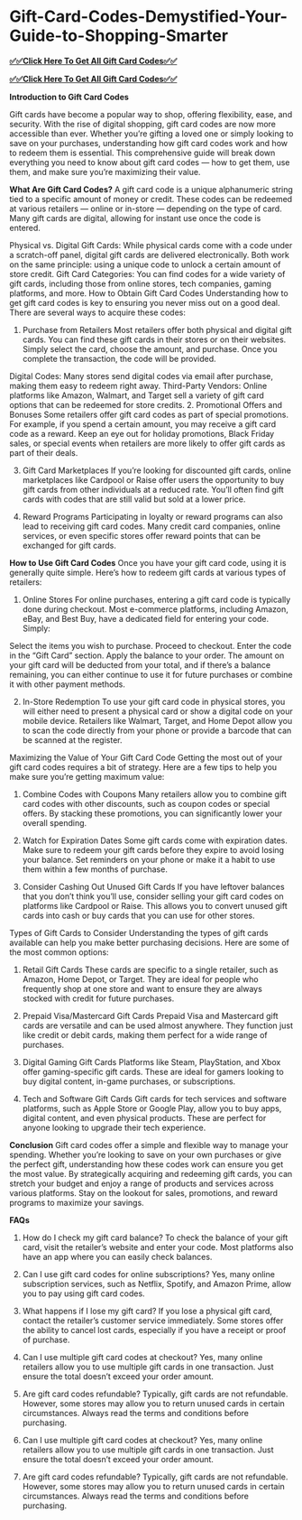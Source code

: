 # Gift-Card-Codes-Demystified-Your-Guide-to-Shopping-Smarter

**[✅✅Click Here To Get All Gift Card Codes✅✅](https://kaiden.dealscampusa.com/allgiftcardbykai/)**

**[✅✅Click Here To Get All Gift Card Codes✅✅](https://kaiden.dealscampusa.com/allgiftcardbykai/)**

**Introduction to Gift Card Codes**

Gift cards have become a popular way to shop, offering flexibility, ease, and security. With the rise of digital shopping, gift card codes are now more accessible than ever. Whether you’re gifting a loved one or simply looking to save on your purchases, understanding how gift card codes work and how to redeem them is essential. This comprehensive guide will break down everything you need to know about gift card codes — how to get them, use them, and make sure you’re maximizing their value.

**What Are Gift Card Codes?**
A gift card code is a unique alphanumeric string tied to a specific amount of money or credit. These codes can be redeemed at various retailers — online or in-store — depending on the type of card. Many gift cards are digital, allowing for instant use once the code is entered.

Physical vs. Digital Gift Cards: While physical cards come with a code under a scratch-off panel, digital gift cards are delivered electronically. Both work on the same principle: using a unique code to unlock a certain amount of store credit.
Gift Card Categories: You can find codes for a wide variety of gift cards, including those from online stores, tech companies, gaming platforms, and more.
How to Obtain Gift Card Codes
Understanding how to get gift card codes is key to ensuring you never miss out on a good deal. There are several ways to acquire these codes:

1. Purchase from Retailers
Most retailers offer both physical and digital gift cards. You can find these gift cards in their stores or on their websites. Simply select the card, choose the amount, and purchase. Once you complete the transaction, the code will be provided.

Digital Codes: Many stores send digital codes via email after purchase, making them easy to redeem right away.
Third-Party Vendors: Online platforms like Amazon, Walmart, and Target sell a variety of gift card options that can be redeemed for store credits.
2. Promotional Offers and Bonuses
Some retailers offer gift card codes as part of special promotions. For example, if you spend a certain amount, you may receive a gift card code as a reward. Keep an eye out for holiday promotions, Black Friday sales, or special events when retailers are more likely to offer gift cards as part of their deals.

3. Gift Card Marketplaces
If you’re looking for discounted gift cards, online marketplaces like Cardpool or Raise offer users the opportunity to buy gift cards from other individuals at a reduced rate. You’ll often find gift cards with codes that are still valid but sold at a lower price.

4. Reward Programs
Participating in loyalty or reward programs can also lead to receiving gift card codes. Many credit card companies, online services, or even specific stores offer reward points that can be exchanged for gift cards.

**How to Use Gift Card Codes**
Once you have your gift card code, using it is generally quite simple. Here’s how to redeem gift cards at various types of retailers:

1. Online Stores
For online purchases, entering a gift card code is typically done during checkout. Most e-commerce platforms, including Amazon, eBay, and Best Buy, have a dedicated field for entering your code. Simply:

Select the items you wish to purchase.
Proceed to checkout.
Enter the code in the “Gift Card” section.
Apply the balance to your order.
The amount on your gift card will be deducted from your total, and if there’s a balance remaining, you can either continue to use it for future purchases or combine it with other payment methods.

2. In-Store Redemption
To use your gift card code in physical stores, you will either need to present a physical card or show a digital code on your mobile device. Retailers like Walmart, Target, and Home Depot allow you to scan the code directly from your phone or provide a barcode that can be scanned at the register.

Maximizing the Value of Your Gift Card Code
Getting the most out of your gift card codes requires a bit of strategy. Here are a few tips to help you make sure you’re getting maximum value:

1. Combine Codes with Coupons
Many retailers allow you to combine gift card codes with other discounts, such as coupon codes or special offers. By stacking these promotions, you can significantly lower your overall spending.

2. Watch for Expiration Dates
Some gift cards come with expiration dates. Make sure to redeem your gift cards before they expire to avoid losing your balance. Set reminders on your phone or make it a habit to use them within a few months of purchase.

3. Consider Cashing Out Unused Gift Cards
If you have leftover balances that you don’t think you’ll use, consider selling your gift card codes on platforms like Cardpool or Raise. This allows you to convert unused gift cards into cash or buy cards that you can use for other stores.

Types of Gift Cards to Consider
Understanding the types of gift cards available can help you make better purchasing decisions. Here are some of the most common options:

1. Retail Gift Cards
These cards are specific to a single retailer, such as Amazon, Home Depot, or Target. They are ideal for people who frequently shop at one store and want to ensure they are always stocked with credit for future purchases.

2. Prepaid Visa/Mastercard Gift Cards
Prepaid Visa and Mastercard gift cards are versatile and can be used almost anywhere. They function just like credit or debit cards, making them perfect for a wide range of purchases.

3. Digital Gaming Gift Cards
Platforms like Steam, PlayStation, and Xbox offer gaming-specific gift cards. These are ideal for gamers looking to buy digital content, in-game purchases, or subscriptions.

4. Tech and Software Gift Cards
Gift cards for tech services and software platforms, such as Apple Store or Google Play, allow you to buy apps, digital content, and even physical products. These are perfect for anyone looking to upgrade their tech experience.

**Conclusion**
Gift card codes offer a simple and flexible way to manage your spending. Whether you’re looking to save on your own purchases or give the perfect gift, understanding how these codes work can ensure you get the most value. By strategically acquiring and redeeming gift cards, you can stretch your budget and enjoy a range of products and services across various platforms. Stay on the lookout for sales, promotions, and reward programs to maximize your savings.

**FAQs**
1. How do I check my gift card balance?
To check the balance of your gift card, visit the retailer’s website and enter your code. Most platforms also have an app where you can easily check balances.

2. Can I use gift card codes for online subscriptions?
Yes, many online subscription services, such as Netflix, Spotify, and Amazon Prime, allow you to pay using gift card codes.

3. What happens if I lose my gift card?
If you lose a physical gift card, contact the retailer’s customer service immediately. Some stores offer the ability to cancel lost cards, especially if you have a receipt or proof of purchase.

4. Can I use multiple gift card codes at checkout?
Yes, many online retailers allow you to use multiple gift cards in one transaction. Just ensure the total doesn’t exceed your order amount.

5. Are gift card codes refundable?
Typically, gift cards are not refundable. However, some stores may allow you to return unused cards in certain circumstances. Always read the terms and conditions before purchasing.
4. Can I use multiple gift card codes at checkout?
Yes, many online retailers allow you to use multiple gift cards in one transaction. Just ensure the total doesn’t exceed your order amount.

5. Are gift card codes refundable?
Typically, gift cards are not refundable. However, some stores may allow you to return unused cards in certain circumstances. Always read the terms and conditions before purchasing.
